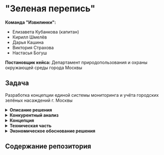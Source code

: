# "Зеленая перепись"
  
**Команда "Извилинки":**  
- Елизавета Кубанкова (капитан)  
- Кирилл Шмелёв  
- Дарья Кашина  
- Виктория Страхова  
- Настасья Богуш  

**Постановщик кейса:** Департамент природопользования и охраны окружающей среды города Москвы  
  
## Задача  

    
Разработка концепции единой системы мониторинга и учёта городских зелёных насаждений г. Москвы

<details><summary><b>Описание решения</b></summary>   

Мы разработали концепцию системы мониторинга и учёта городских зелёных насаждений. До разработки концепции был проведен конкурентный анализ существующих систем, который позволил предложить наиболее актуальное решение и учесть мировой опыт решения проблемы инвентаризации растений.  

Мы предлагаем использовать уже существующие технологии сбора данных об озелененных территориях с помощью геоснимков, дронов и лидаров, в зависимости от типа территорий, доступности, требований к детализации и других ограничений. Хранение снимков в БД и объектных хранилищах позволит непрерывно актуализировать информацию. Обработка снимков с помощью машинного обучения позволит быстро и качественно определить площадь озеленения, растительный состав районов и другие метаданные, необходимые для качественной и автоматизированной паспортизации территорий. Кроме этого предлагаем рассмотреть варианты оптимизации и упрощения форм паспортов зеленых насаждений.

Уникальность идеи состоит в автоматизации рутинных процессов, а также улучшении пользовательского опыта: для анализа данных и их использования в управленческих целях предлагается создать информативные дашборды (анализ, мониторинг состояния, своевременное реагирование) и интерактивную карту зеленых насаждений. Также привлекаем жителей города путем развития социальных и развлекательных программ, так как они тоже могут фотографировать участки озелененной территории и отправлять данные в Министерство природопользования, а также влиять на озеленение или очистку тех или иных территорий.

Нами разработана дорожная карта реализации проекта на два года, составлено экономическое обоснование, описано техническое решение, а также предложены способы взаимодействия с жителями города.
Успешная реализация проекта в перспективе позволит масштабировать проект в рамках страны для использования данной системы в других городах России.

**Срок реализации: 2026 г.**

**Стоимость: 100 млн.руб.**

</details> 

<details><summary><b>Конкурентный анализ</b></summary>   

  
Перед разработкой концепции системы учета мы провели конкурентный анализ, чтобы понимать, какие системы учета и мониторинга уже существуют на рынке, каким функционалом они обладают, какие видны тенденции и в какую сторону мы можем развивать наш проект.   
  
1) При проведении конкурентного анализа рассмотрены решения в странах Южной Америки, США и некоторых объектов РФ 
2) Типы существующих решений : GIS, облачные хранилища, мобильные приложения. Решений, основанных на спутниковых системах слежения очень мало, как и WEB. 
3) Функции существующих решений:  
* Учет и анализ зеленых насаждений
* Автоматизация учета и мониторинга
* Экологический мониторинг и оценка состояния экосистемы
* Управление городским хозяйством с учетом озеленения
* Инструменты для оценки экосистемных услуг
4) Данные, получаемые из существующих систем учета:
* Данные о состоянии деревьев и кустарников
* Информация о работах по обслуживанию зеленых насаждений
* Экосистемные услуги (поглощение углерода, качество воздуха)
* Инвентаризация и оценка здоровья растений.
5) Чего не хватает в существующих системах:  
* Недостаток семейного контента: системы ориентированы на профессионалов, что ограничивает вовлечение семей и широкой аудитории
* Низкая известность: недостаточная известность за пределами профессиональных кругов мешает внедрению на местном уровне
* Отсутствие интерактивности: нет игровых элементов, которые могли бы сделать процесс учёта и мониторинга увлекательным


</details>  

<details><summary><b>Концепция</b></summary>   

1) Оптимизация текущей паспортизации  
2) Получение снимков при помощи различных устройств (геоснимки, дроны, лидары, фотографии жителей) в зависимости от типа территории, ограничений (бесполетные зоны, непроходимая местность, заброшенные зоны, режимные объекты и так далее) и их обработка при помощи ML-моделей. Унификация форматов полученных снимков  
3) Хранение данных в единой БД, верификация данных (в том числе проверка дублирования информации) с использованием автоматизированных ML-подходов, а также ручной проверки в спорных случаях  
4) Использование методов CV* для определения типов зеленых насаждений, их состояния и других особенностей территорий  
5) ГИС-системы или WEB-приложения в качестве пользовательского интерфейса. Интерактивная карта зеленых насаждений.  
6) Сбор обратной связи от жителей г. Москвы при помощи простых форм  
7) Вовлечение жителей и гостей столицы в процессы озеленения путем социальных 
и развлекательных программ и активностей
  
</details>  

<details><summary><b>Техническая часть</b></summary>    

### Технологии для сбора данных об озелененных территориях

1. Геоспутниковые снимки

**Преимущества:**  
* Широкий охват. Спутники могут покрывать большие площади, что сокращает время на сбор данных  
* Регулярность обновлений. Возможность получения данных с высокой частотой обновления  
  
**Примеры аппаратов:**  
*Sentinel-2 (ESA):* Предоставляет бесплатные данные с высоким пространственным разрешением (10 м)  
*Landsat (NASA/USGS):* Обеспечивает многолетние данные для исторического анализа  
  
2. Снимки с дронов  
  
**Преимущества:**  
* Высокое разрешение. Возможность получения изображений с высоким уровнем детализации
* Гибкость. Дроны могут запустить в любое время и на конкретных участках, где требуется более детальное изучение
  
**Примеры аппаратов:**  
*DJI Phantom 4 RTK:* Используется для картографирования и создания 3D-моделей местности  
*senseFly eBee X:* Подходит для крупных проектов, высокое разрешение и долгий полет  

4. Лидар (LiDAR)
  
**Преимущества:**  
* Точность. Высокая точность в измерении высоты и создания 3D-моделей
* Сканирование растительности. Позволяет «видеть» сквозь листву и получать данные о подлеске
  
**Примеры аппаратов:**  
*Velodyne HDL-32E:* Подходит для установки на дроны или автомобили для сбора данных в городской среде  
*RIEGL VUX-1:* Используется для высокоточного картографирования с воздуха  

6. Геодезические приборы (для верификации данных, полученных со снимков)
    
**Преимущества:**  
* Высокая точность на небольших участках. Позволяют проводить детальные замеры на местности  
* Подходят для верификации данных, полученных другими методами
   
**Примеры аппаратов:**   
*Trimble R10:* GNSS-приемник для высокоточных измерений  
*Leica Total Station:* Используется для съемки точек и измерения расстояний с высокой точностью  
  
Предлагаем использовать сочетание этих технологий для получения точных и актуальных данных. Например, спутниковые снимки для общего охвата территории и дроны с Lidar для детального изучения отдельных участков.  

</details>  

<details><summary><b>Экономическое обоснование решения</b></summary>  

</details> 


## Содержание репозитория  
